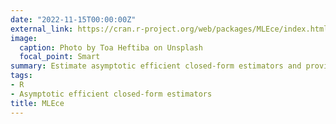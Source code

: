 ```yaml
---
date: "2022-11-15T00:00:00Z"
external_link: https://cran.r-project.org/web/packages/MLEce/index.html
image:
  caption: Photo by Toa Heftiba on Unsplash
  focal_point: Smart
summary: Estimate asymptotic efficient closed-form estimators and provide goodness of fit, estimates, plot and etc
tags:
- R
- Asymptotic efficient closed-form estimators
title: MLEce
---
```

